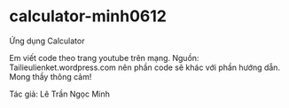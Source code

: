 # calculator-minh0612

Ứng dụng Calculator

Em viết code theo trang youtube trên mạng. Nguồn: Tailieulienket.wordpress.com nên phần code sẽ khác với phần hướng dẫn. Mong thầy thông cảm!

Tác giả: Lê Trần Ngọc Minh

